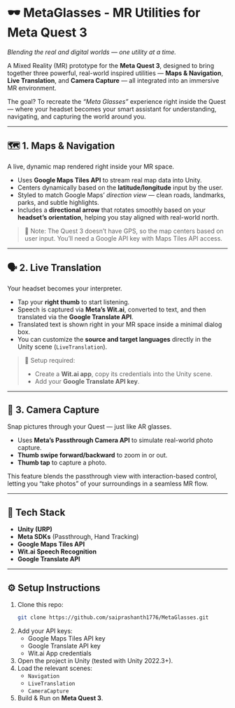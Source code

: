 # 🕶️ MetaGlasses - MR Utilities for Meta Quest 3  
*Blending the real and digital worlds — one utility at a time.*

A Mixed Reality (MR) prototype for the **Meta Quest 3**, designed to bring together three powerful, real-world inspired utilities — **Maps & Navigation**, **Live Translation**, and **Camera Capture** — all integrated into an immersive MR environment.  

The goal? To recreate the *“Meta Glasses”* experience right inside the Quest — where your headset becomes your smart assistant for understanding, navigating, and capturing the world around you.  

---

## 🗺️ 1. Maps & Navigation  
A live, dynamic map rendered right inside your MR space.  

- Uses **Google Maps Tiles API** to stream real map data into Unity.  
- Centers dynamically based on the **latitude/longitude** input by the user.  
- Styled to match Google Maps’ *direction view* — clean roads, landmarks, parks, and subtle highlights.  
- Includes a **directional arrow** that rotates smoothly based on your **headset’s orientation**, helping you stay aligned with real-world north.  

> 🧭 Note: The Quest 3 doesn’t have GPS, so the map centers based on user input. You’ll need a Google API key with Maps Tiles API access.  

---

## 🗣️ 2. Live Translation  
Your headset becomes your interpreter.  

- Tap your **right thumb** to start listening.  
- Speech is captured via **Meta’s Wit.ai**, converted to text, and then translated via the **Google Translate API**.  
- Translated text is shown right in your MR space inside a minimal dialog box.  
- You can customize the **source and target languages** directly in the Unity scene (`LiveTranslation`).  

> 🧩 Setup required:  
> - Create a **Wit.ai app**, copy its credentials into the Unity scene.  
> - Add your **Google Translate API key**.  

---

## 📸 3. Camera Capture  
Snap pictures through your Quest — just like AR glasses.  

- Uses **Meta’s Passthrough Camera API** to simulate real-world photo capture.  
- **Thumb swipe forward/backward** to zoom in or out.  
- **Thumb tap** to capture a photo.  

This feature blends the passthrough view with interaction-based control, letting you “take photos” of your surroundings in a seamless MR flow.

---

## 🧠 Tech Stack
- **Unity (URP)**  
- **Meta SDKs** (Passthrough, Hand Tracking)  
- **Google Maps Tiles API**  
- **Wit.ai Speech Recognition**  
- **Google Translate API**

---

## ⚙️ Setup Instructions
1. Clone this repo:  
   ```bash
   git clone https://github.com/saiprashanth1776/MetaGlasses.git
   ```
2. Add your API keys:  
   - Google Maps Tiles API key  
   - Google Translate API key  
   - Wit.ai App credentials  
3. Open the project in Unity (tested with Unity 2022.3+).  
4. Load the relevant scenes:  
   - `Navigation`  
   - `LiveTranslation`  
   - `CameraCapture`  
5. Build & Run on **Meta Quest 3**.   
